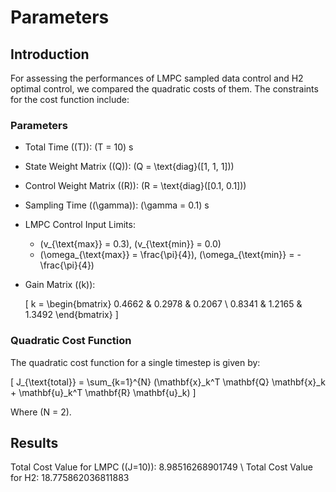 # Parameters

## Introduction

For assessing the performances of LMPC sampled data control and H2 optimal control, we compared the quadratic costs of them. The constraints for the cost function include:

### Parameters
- Total Time (\(T\)): \(T = 10\) s
- State Weight Matrix (\(Q\)): \(Q = \text{diag}([1, 1, 1])\)
- Control Weight Matrix (\(R\)): \(R = \text{diag}([0.1, 0.1])\)
- Sampling Time (\(\gamma\)): \(\gamma = 0.1\) s
- LMPC Control Input Limits:
  - \(v_{\text{max}} = 0.3\), \(v_{\text{min}} = 0.0\)
  - \(\omega_{\text{max}} = \frac{\pi}{4}\), \(\omega_{\text{min}} = -\frac{\pi}{4}\)
- Gain Matrix (\(k\)): 

  \[
  k = \begin{bmatrix}
    0.4662 & 0.2978 & 0.2067 \\
    0.8341 & 1.2165 & 1.3492
  \end{bmatrix}
  \]

### Quadratic Cost Function

The quadratic cost function for a single timestep is given by:

\[
J_{\text{total}} = \sum_{k=1}^{N} (\mathbf{x}_k^T \mathbf{Q} \mathbf{x}_k + \mathbf{u}_k^T \mathbf{R} \mathbf{u}_k)
\]

Where \(N = 2\).

## Results
Total Cost Value for LMPC (\(J=10\)): 8.98516268901749 \\
Total Cost Value for H2: 18.775862036811883
